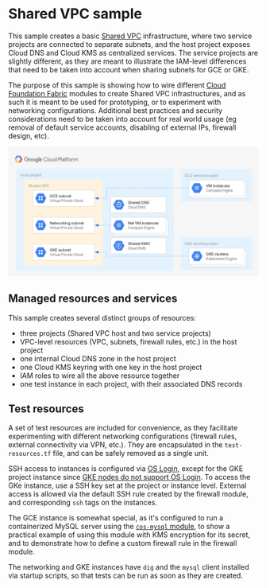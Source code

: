 # Shared VPC sample

This sample creates a basic [Shared VPC](https://cloud.google.com/vpc/docs/shared-vpc) infrastructure, where two service projects are connected to separate subnets, and the host project exposes Cloud DNS and Cloud KMS as centralized services. The service projects are slightly different, as they are meant to illustrate the IAM-level differences that need to be taken into account when sharing subnets for GCE or GKE.

The purpose of this sample is showing how to wire different [Cloud Foundation Fabric](https://github.com/search?q=topic%3Acft-fabric+org%3Aterraform-google-modules&type=Repositories) modules to create Shared VPC infrastructures, and as such it is meant to be used for prototyping, or to experiment with networking configurations. Additional best practices and security considerations need to be taken into account for real world usage (eg removal of default service accounts, disabling of external IPs, firewall design, etc).

![High-level diagram](diagram.png "High-level diagram")

## Managed resources and services

This sample creates several distinct groups of resources:

- three projects (Shared VPC host and two service projects)
- VPC-level resources (VPC, subnets, firewall rules, etc.) in the host project
- one internal Cloud DNS zone in the host project
- one Cloud KMS keyring with one key in the host project
- IAM roles to wire all the above resource together
- one test instance in each project, with their associated DNS records

## Test resources

A set of test resources are included for convenience, as they facilitate experimenting with different networking configurations (firewall rules, external connectivity via VPN, etc.). They are encapsulated in the `test-resources.tf` file, and can be safely removed as a single unit.

SSH access to instances is configured via [OS Login](https://cloud.google.com/compute/docs/oslogin/), except for the GKE project instance since [GKE nodes do not support OS Login](https://cloud.google.com/compute/docs/instances/managing-instance-access#limitations). To access the GKe instance, use a SSH key set at the project or instance level. External access is allowed via the default SSH rule created by the firewall module, and corresponding `ssh` tags on the instances.

The GCE instance is somewhat special, as it's configured to run a containerized MySQL server using the [`cos-mysql` module](https://github.com/terraform-google-modules/terraform-google-container-vm/tree/master/modules/cos-mysql), to show a practical example of using this module with KMS encryption for its secret, and to demonstrate how to define a custom firewall rule in the firewall module.

The networking and GKE instances have `dig` and the `mysql` client installed via startup scripts, so that tests can be run as soon as they are created.
